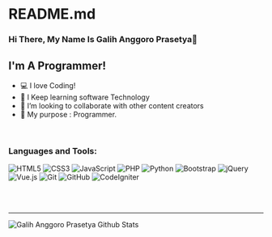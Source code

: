 # README.md

### Hi There, My Name Is Galih Anggoro Prasetya👋

## I'm A Programmer!
- 💻  I love Coding!
- 🌱  I Keep learning software Technology
- 👯  I’m looking to collaborate with other content creators
- 🥅  My purpose : Programmer.



<br />

### Languages and Tools:
![HTML5](https://img.shields.io/badge/html5-%23E34F26.svg?style=for-the-badge&logo=html5&logoColor=white)
![CSS3](https://img.shields.io/badge/css3-%231572B6.svg?style=for-the-badge&logo=css3&logoColor=white)
![JavaScript](https://img.shields.io/badge/javascript-%23323330.svg?style=for-the-badge&logo=javascript&logoColor=%23F7DF1E)
![PHP](https://img.shields.io/badge/php-%23777BB4.svg?style=for-the-badge&logo=php&logoColor=white)
![Python](https://img.shields.io/badge/python-3670A0?style=for-the-badge&logo=python&logoColor=ffdd54)
![Bootstrap](https://img.shields.io/badge/bootstrap-%23563D7C.svg?style=for-the-badge&logo=bootstrap&logoColor=white)
![jQuery](https://img.shields.io/badge/jquery-%230769AD.svg?style=for-the-badge&logo=jquery&logoColor=white)
![Vue.js](https://img.shields.io/badge/vuejs-%2335495e.svg?style=for-the-badge&logo=vuedotjs&logoColor=%234FC08D)
![Git](https://img.shields.io/badge/git-%23F05033.svg?style=for-the-badge&logo=git&logoColor=white)
![GitHub](https://img.shields.io/badge/github-%23121011.svg?style=for-the-badge&logo=github&logoColor=white)
![CodeIgniter](https://img.shields.io/badge/codeigniter-%23F05033.svg?style=for-the-badge&logo=codeigniter&logoColor=white)


<br />
<br />

---

<img align="left" alt="Galih Anggoro Prasetya Github Stats" src="https://github-readme-stats.vercel.app/api?username=galihap76&show_icons=true&hide_border=true" />

[website]: https://---/
[work]: https://---/
